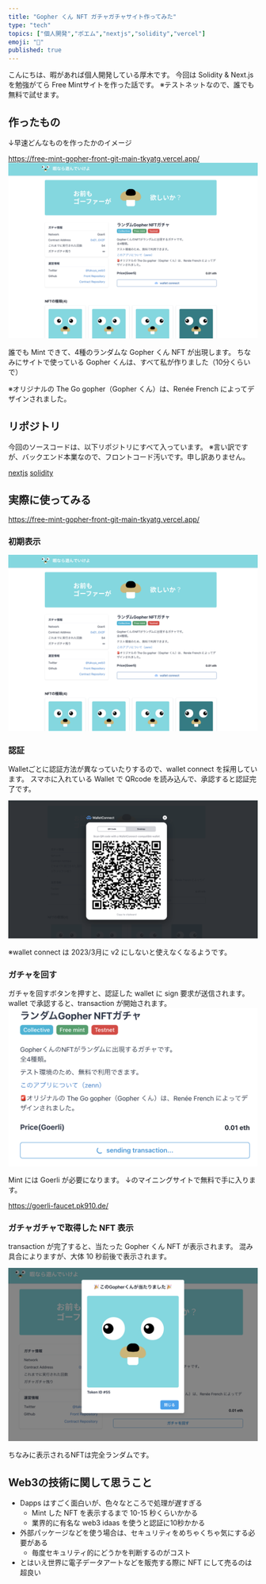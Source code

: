 ```yaml
---
title: "Gopher くん NFT ガチャガチャサイト作ってみた"
type: "tech"
topics: ["個人開発","ポエム","nextjs","solidity","vercel"]
emoji: "💊"
published: true
---
```


こんにちは、暇があれば個人開発している厚木です。
今回は Solidity & Next.js を勉強がてら Free Mintサイトを作った話です。
※テストネットなので、誰でも無料で試せます。

## 作ったもの

↓早速どんなものを作ったかのイメージ

<https://free-mint-gopher-front-git-main-tkyatg.vercel.app/>
![image](/images/articles/tech/free-mint-gopher/init.png)

誰でも Mint できて、4種のランダムな Gopher くん NFT が出現します。
ちなみにサイトで使っている Gopher くんは、すべて私が作りました（10分くらいで）

※オリジナルの The Go gopher（Gopher くん）は、Renée French によってデザインされました。

## リポジトリ

今回のソースコードは、以下リポジトリにすべて入っています。
※言い訳ですが、バックエンド本業なので、フロントコード汚いです。申し訳ありません。

[nextjs](https://github.com/tkyatg/free-mint-gopher-front)
[solidity](https://github.com/tkyatg/free-mint-gopher-contract)

## 実際に使ってみる

<https://free-mint-gopher-front-git-main-tkyatg.vercel.app/>

### 初期表示

![image](/images/articles/tech/free-mint-gopher/init.png)

### 認証

Walletごとに認証方法が異なっていたりするので、wallet connect を採用しています。
スマホに入れている Wallet で QRcode を読み込んで、承認すると認証完了です。

![image](/images/articles/tech/free-mint-gopher/auth.png)

※wallet connect は 2023/3月に v2 にしないと使えなくなるようです。

### ガチャを回す

ガチャを回すボタンを押すと、認証した wallet に sign 要求が送信されます。
wallet で承認すると、transaction が開始されます。
![image](/images/articles/tech/free-mint-gopher/sending.png)

Mint には Goerli が必要になります。
↓のマイニングサイトで無料で手に入ります。

<https://goerli-faucet.pk910.de/>

### ガチャガチャで取得した NFT 表示

transaction が完了すると、当たった Gopher くん NFT が表示されます。
混み具合によりますが、大体 10 秒前後で表示されます。

![image](/images/articles/tech/free-mint-gopher/gopher.png)

ちなみに表示されるNFTは完全ランダムです。

## Web3の技術に関して思うこと

- Dapps はすごく面白いが、色々なところで処理が遅すぎる
  - Mint した NFT を表示するまで 10-15 秒くらいかかる
  - 業界的に有名な web3 idaas を使うと認証に10秒かかる
- 外部パッケージなどを使う場合は、セキュリティをめちゃくちゃ気にする必要がある
  - 毎度セキュリティ的にどうかを判断するのがコスト
- とはいえ世界に電子データアートなどを販売する際に NFT にして売るのは超良い

